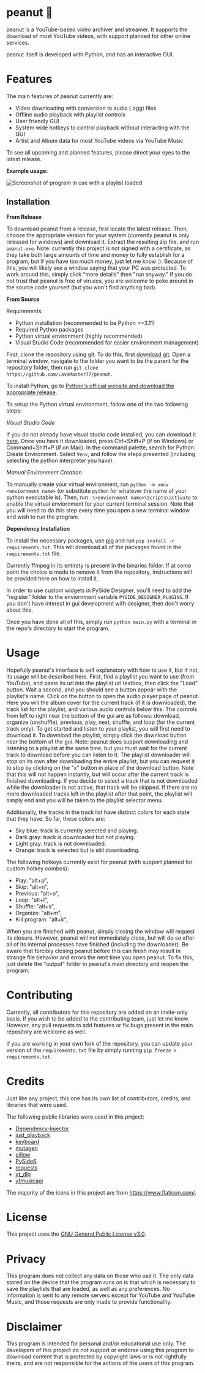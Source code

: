 # peanut 🥜

peanut is a YouTube-based video archiver and streamer. It supports the download of most YouTube videos, with support planned for other online services. 

peanut itself is developed with Python, and has an interactive GUI.

# Features

The main features of peanut currently are:
- Video downloading with conversion to audio (.ogg) files
- Offline audio playback with playlist controls
- User friendly GUI
- System wide hotkeys to control playback without interacting with the GUI
- Artist and Album data for most YouTube videos via YouTube Music

To see all upcoming and planned features, please direct your eyes to the latest release.

**Example usage:**

![Screenshot of program in use with a playlist loaded](/resources/example.png)

## Installation

**From Release**

To download peanut from a release, first locate the latest release. Then, choose the appropriate version for your system (currently peanut is only released for windows) and download it. Extract the resulting zip file, and run `peanut.exe`. Note: currently this project is not signed with a certificate, as they take both large amounts of time and money to fully establish for a program, but if you have too much money, just let me know ;). Because of this, you will likely see a window saying that your PC was protected. To work around this, simply click "more details" then "run anyway." If you do not trust that peanut is free of viruses, you are welcome to poke around in the source code yourself (but you won't find anything bad).

**From Source**

Requirements:
- Python installation (recommended to be Python >=3.11)
- Required Python packages
- Python virtual environment (highly recommended)
- Visual Studio Code (recommended for easier environment management)

First, clone the repository using git. To do this, first [download git](https://git-scm.com/downloads). Open a terminal window, navigate to the folder you want to be the parent for the repository folder, then run `git clone https://github.com/LavaMaster77/peanut`.

To install Python, go to [Python's official website and download the appropriate release](https://www.python.org/downloads/).

To setup the Python virtual environment, follow one of the two following steps:

*Visual Studio Code*

If you do not already have visual studio code installed, you can download it [here](https://code.visualstudio.com/download). Once you have it downloaded, press Ctrl+Shift+P (if on Windows) or Command+Shift+P (if on Mac). In the command palette, search for Python: Create Environment. Select `Venv`, and follow the steps presented (including selecting the python interpreter you have).

*Manual Environment Creation*

To manually create your virtual environment, run `python -m venv <enviornment name>` (or substitute `python` for whatever the name of your python executable is). Then, run `.\<enviornment name>\Scripts\activate` to enable the virtual enviornment for your current terminal session. Note that you will need to do this step every time you open a new terminal window and wish to run the program.

**Dependency Installation**

To install the necessary packages, use [pip](https://pip.pypa.io/en/stable/) and run `pip install -r requirements.txt`. This will download all of the packages found in the `requirements.txt` file.

Currently ffmpeg in its entirety is present in the binaries folder. If at some point the choice is made to remove it from the repository, instructions will be provided here on how to install it. 

In order to use custom widgets in PySide Designer, you'll need to add the "register" folder to the enviornment variable `PYSIDE_DESIGNER_PLUGINS`. If you don't have interest in gui development with designer, then don't worry about this.

Once you have done all of this, simply run `python main.py` with a terminal in the repo's directory to start the program.

# Usage

Hopefully peanut's interface is self explanatory with how to use it, but if not, its usage will be described here. First, find a playlist you want to use (from YouTube), and paste its url into the playlist url textbox, then click the "Load" button. Wait a second, and you should see a button appear with the playlist's name. Click on the button to open the audio player page of peanut. Here you will the album cover for the current track (if it is downloaded), the track list for the playlist, and various audio controls below this. The controls from left to right near the bottom of the gui are as follows: download, organize (unshuffle), previous, play, next, shuffle, and loop (for the current track only). To get started and listen to your playlist, you will first need to download it. To download the playlist, simply click the download button near the bottom of the gui. Note: peanut does support downloading and listening to a playlist at the same time, but you must wait for the current track to download before you can listen to it. The playlist downloader will stop on its own after downloading the entire playlist, but you can request it to stop by clicking on the "x" button in place of the download button. Note that this will not happen instantly, but will occur after the current track is finished downloading. If you decide to select a track that is not downloaded while the downloader is not active, that track will be skipped. If there are no more downloaded tracks left in the playlist after that point, the playlist will simply end and you will be taken to the playlist selector menu. 

Additionally, the tracks in the track list have distinct colors for each state that they have. So far, these colors are:
- Sky blue: track is currently selected and playing.
- Dark gray: track is downloaded but not playing.
- Light gray: track is not downloaded.
- Orange: track is selected but is still downloading.

The following hotkeys currently exist for peanut (with support planned for custom hotkey combos):
- Play: "alt+p",
- Skip: "alt+n",
- Previous: "alt+o",
- Loop: "alt+l",
- Shuffle: "alt+s",
- Organize: "alt+m",
- Kill program: "alt+k",

When you are finished with peanut, simply closing the window will request its closure. However, peanut will not immediately close, but will do so after all of its internal processes have finished (including the downloader). Be aware that forcibly closing peanut before this can finish may result in strange file behavior and errors the next time you open peanut. To fix this, just delete the "output" folder in peanut's main directory and reopen the program.

# Contributing

Currently, all contributors for this repository are added on an invite-only basis. If you wish to be added to the contributing team, just let me know. However, any pull requests to add features or fix bugs present in the main repository are welcome as well.

If you are working in your own fork of the repository, you can update your version of the `requirements.txt` file by simply running `pip freeze > requirements.txt`.

# Credits

Just like any project, this one has its own list of contributors, credits, and libraries that were used.

The following public libraries were used in this project:
- [Dependency-Injector](https://pypi.org/project/dependency-injector/)
- [just_playback](https://pypi.org/project/just_playback/)
- [keyboard](https://pypi.org/project/keyboard/)
- [mutagen](https://pypi.org/project/mutagen/)
- [pillow](https://pypi.org/project/pillow/)
- [PySide6](https://pypi.org/project/PySide6/)
- [requests](https://pypi.org/project/requests/)
- [yt_dlp](https://pypi.org/project/yt-dlp/)
- [ytmusicapi](https://pypi.org/project/ytmusicapi/)

The majority of the icons in this project are from https://www.flaticon.com/.

# License

This project uses the [GNU General Public License v3.0](https://www.gnu.org/licenses/gpl-3.0.en.html).

# Privacy

This program does not collect any data on those who use it. The only data stored on the device that the program runs on is that which is necessary to save the playlists that are loaded, as well as any preferences. No information is sent to any remote servers except for YouTube and YouTube Music, and those requests are only made to provide functionality. 

# Disclaimer

This program is intended for personal and/or educational use only. The developers of this project do not support or endorse using this program to download content that is protected by copyright laws or is not rightfully theirs, and are not responsible for the actions of the users of this program.